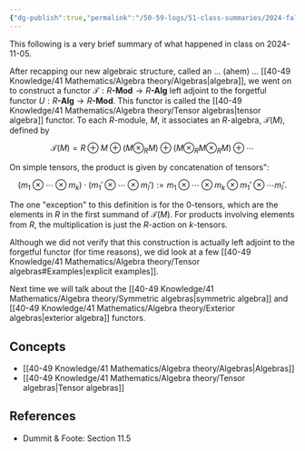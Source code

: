 ```yaml
---
{"dg-publish":true,"permalink":"/50-59-logs/51-class-summaries/2024-fall/math-561/2024-11/2024-11-05/","updated":"2024-11-05T14:16:49-08:00"}
---
```


This following is a very brief summary of what happened in class on 2024-11-05.

After recapping our new algebraic structure, called an ... (ahem) ... [[40-49 Knowledge/41 Mathematics/Algebra theory/Algebras\|algebra]], we went on to construct a functor $\mathcal{T}:R\textbf{-Mod}\to R\textbf{-Alg}$ left adjoint to the forgetful functor $U:R\textbf{-Alg}\to R\textbf{-Mod}$. This functor is called the [[40-49 Knowledge/41 Mathematics/Algebra theory/Tensor algebras\|tensor algebra]] functor. To each $R$-module, $M$, it associates an $R$-algebra, $\mathcal{T}(M)$, defined by

$$\mathcal{T}(M)=R\oplus M\oplus (M\otimes_R M)\oplus (M\otimes_R M\otimes_R M)\oplus \cdots$$

On simple tensors, the product is given by concatenation of tensors":

$$(m_1\otimes \cdots \otimes m_k)\cdot (m_1'\otimes \cdots \otimes m_l') := m_1\otimes \cdots \otimes m_k\otimes m_1'\otimes \cdots m_l'.$$

The one "exception" to this definition is for the 0-tensors, which are the elements in $R$ in the first summand of $\mathcal{T}(M)$. For products involving elements from $R$, the multiplication is just the $R$-action on $k$-tensors.

Although we did not verify that this construction is actually left adjoint to the forgetful functor (for time reasons), we did look at a few [[40-49 Knowledge/41 Mathematics/Algebra theory/Tensor algebras#Examples\|explicit examples]].

Next time we will talk about the [[40-49 Knowledge/41 Mathematics/Algebra theory/Symmetric algebras\|symmetric algebra]] and [[40-49 Knowledge/41 Mathematics/Algebra theory/Exterior algebras\|exterior algebra]] functors.


## Concepts

- [[40-49 Knowledge/41 Mathematics/Algebra theory/Algebras\|Algebras]]
- [[40-49 Knowledge/41 Mathematics/Algebra theory/Tensor algebras\|Tensor algebras]]

## References

- Dummit & Foote: Section 11.5